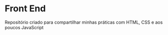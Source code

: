 # Front End
 Repositório criado para compartilhar minhas práticas com HTML, CSS e aos poucos JavaScript
